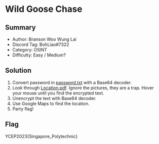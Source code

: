 # Wild Goose Chase

## Summary

   - Author: Branson Woo Wung Lai
   - Discord Tag: BohLiao#7322
   - Category: OSINT
   - Difficulty: Easy / Medium?

## Solution

1. Convert password in [password.txt](//dist/password.txt) with a Base64 decoder.
2. Look through [Location.pdf](//dist/Location.pdf). Ignore the pictures, they are a trap. Hover your mouse until you find the encrypted text.
3. Unencrypt the text with Base64 decoder.
4. Use Google Maps to find the location.
5. Party flag!

## Flag

YCEP2023{Singapore_Polytechnic} 
